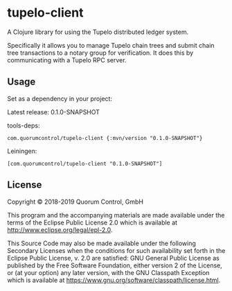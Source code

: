 # tupelo-client

A Clojure library for using the Tupelo distributed ledger system.

Specifically it allows you to manage Tupelo chain trees and submit chain tree
transactions to a notary group for verification. It does this by communicating
with a Tupelo RPC server.

## Usage

Set as a dependency in your project:

Latest release: 0.1.0-SNAPSHOT

tools-deps:

```
com.quorumcontrol/tupelo-client {:mvn/version "0.1.0-SNAPSHOT"}
```

Leiningen:

```
[com.quorumcontrol/tupelo-client "0.1.0-SNAPSHOT"]
```

## License

Copyright © 2018-2019 Quorum Control, GmbH

This program and the accompanying materials are made available under the
terms of the Eclipse Public License 2.0 which is available at
http://www.eclipse.org/legal/epl-2.0.

This Source Code may also be made available under the following Secondary
Licenses when the conditions for such availability set forth in the Eclipse
Public License, v. 2.0 are satisfied: GNU General Public License as published by
the Free Software Foundation, either version 2 of the License, or (at your
option) any later version, with the GNU Classpath Exception which is available
at https://www.gnu.org/software/classpath/license.html.
